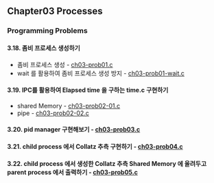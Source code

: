 ## Chapter03 Processes
### Programming Problems
#### 3.18. 좀비 프로세스 생성하기
- 좀비 프로세스 생성 - [ch03-prob01.c](./ch03-prob01.c)
- wait 를 활용하여 좀비 프로세스 생성 방지 - [ch03-prob01-wait.c](./ch03-prob01-wait.c)
#### 3.19. IPC를 활용하여 Elapsed time 을 구하는 time.c 구현하기
- shared Memory - [ch03-prob02-01.c](./ch03-prob02-01.c)
- pipe - [ch03-prob02-02.c](./ch03-prob02-02.c)
#### 3.20. pid manager 구현해보기 - [ch03-prob03.c](./ch03-prob03.c)
#### 3.21. child process 에서 Collatz 추측 구현하기 - [ch03-prob04.c](./ch03-prob04.c)
#### 3.22. child process 에서 생성한 Collatz 추측 Shared Memory 에 올려두고 parent process 에서 출력하기 - [ch03-prob05.c](./ch03-prob05.c)